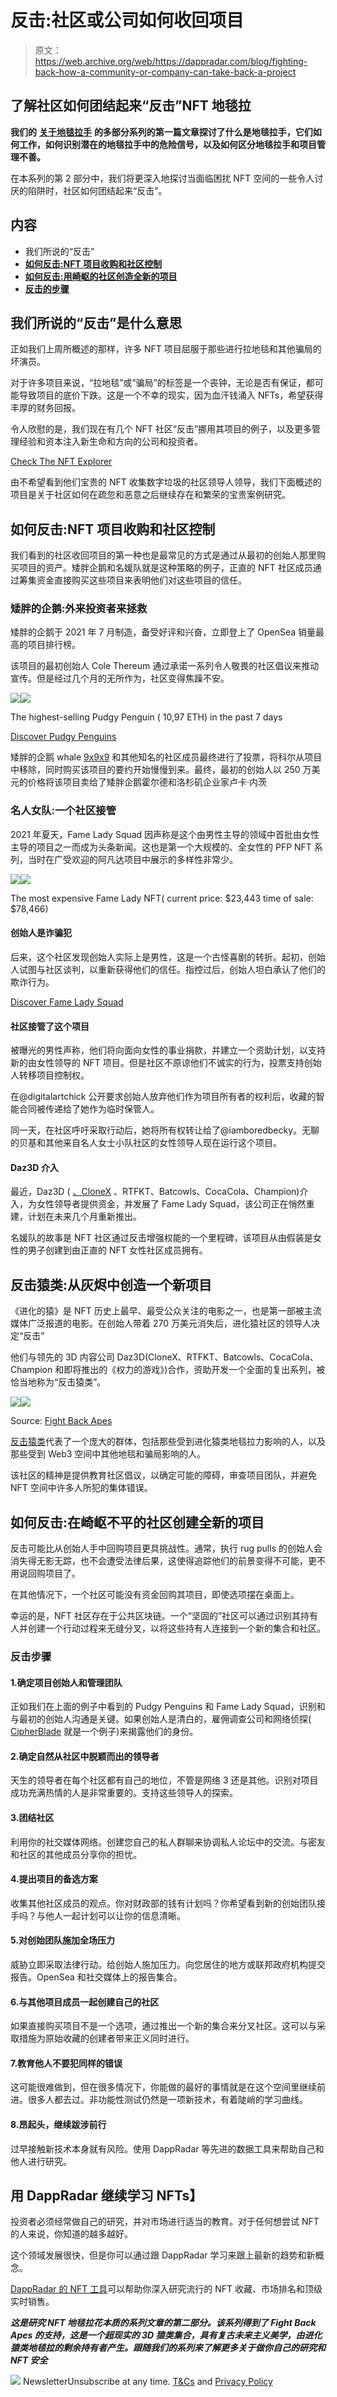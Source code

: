 # 反击:社区或公司如何收回项目

> 原文：<https://web.archive.org/web/https://dappradar.com/blog/fighting-back-how-a-community-or-company-can-take-back-a-project>

## 了解社区如何团结起来“反击”NFT 地毯拉

**我们的** [**关于地毯拉手**](https://web.archive.org/web/20221130143530/https://dappradar.com/blog/not-all-rug-pulls-are-created-equal) **的多部分系列的第一篇文章探讨了什么是地毯拉手，它们如何工作，如何识别潜在的地毯拉手中的危险信号，以及如何区分地毯拉手和项目管理不善。**

在本系列的第 2 部分中，我们将更深入地探讨当面临困扰 NFT 空间的一些令人讨厌的陷阱时，社区如何团结起来“反击”。

## **内容**

*   我们所说的“反击”
*   **[如何反击:NFT 项目收购和社区控制](https://web.archive.org/web/20221130143530/https://dappradar.com/blog/fighting-back-how-a-community-or-company-can-take-back-a-project/#How-to-Fight-Back:-NFT-Project-Buyouts-and-Communities-Taking-Control)**
*   **[如何反击:用崎岖的社区创造全新的项目](https://web.archive.org/web/20221130143530/https://dappradar.com/blog/fighting-back-how-a-community-or-company-can-take-back-a-project/#Fight-Back-Apes-:-Creating-a-new-project-from-the-ashes)**
*   **[反击的步骤](https://web.archive.org/web/20221130143530/https://dappradar.com/blog/fighting-back-how-a-community-or-company-can-take-back-a-project/#Steps-For-Fighting-Back)**

## **我们所说的“反击”是什么意思**

正如我们上周所概述的那样，许多 NFT 项目屈服于那些进行拉地毯和其他骗局的坏演员。

对于许多项目来说，“拉地毯”或“骗局”的标签是一个丧钟，无论是否有保证，都可能导致项目的底价下跌。这是一个不幸的现实，因为血汗钱涌入 NFTs，希望获得丰厚的财务回报。

令人欣慰的是，我们现在有几个 NFT 社区“反击”挪用其项目的例子，以及更多管理经验和资本注入新生命和方向的公司和投资者。

[Check The NFT Explorer](https://web.archive.org/web/20221130143530/https://dappradar.com/hub/nft-explorer)

由不希望看到他们宝贵的 NFT 收集数字垃圾的社区领导人领导，我们下面概述的项目是关于社区如何在疏忽和恶意之后继续存在和繁荣的宝贵案例研究。

## **如何反击:NFT 项目收购和社区控制**

我们看到的社区收回项目的第一种也是最常见的方式是通过从最初的创始人那里购买项目的资产。矮胖企鹅和名媛队就是这种策略的例子，正直的 NFT 社区成员通过筹集资金直接购买这些项目来表明他们对这些项目的信任。

### 矮胖的企鹅:外来投资者来拯救

矮胖的企鹅于 2021 年 7 月制造，备受好评和兴奋，立即登上了 OpenSea 销量最高的项目排行榜。

该项目的最初创始人 Cole Thereum 通过承诺一系列令人敬畏的社区倡议来推动宣传。但是经过几个月的无所作为，社区变得焦躁不安。

![](img/7d3217910ca888cfcfa6efb3fbb0eed0.png)![](img/a032bd5e9bd5d45991d788927428f99e.png)

The highest-selling Pudgy Penguin ( 10,97 ETH) in the past 7 days

[Discover Pudgy Penguins](https://web.archive.org/web/20221130143530/https://dappradar.com/hub/nft-explorer/collection/pudgypenguins/sales-activity)

矮胖的企鹅 whale [9x9x9](https://web.archive.org/web/20221130143530/https://twitter.com/9x9x9eth) 和其他知名的社区成员最终进行了投票，将科尔从项目中移除，同时购买该项目的要约开始慢慢到来。最终，最初的创始人以 250 万美元的价格将该项目卖给了矮胖企鹅霍尔德和洛杉矶企业家卢卡·内茨

### 名人女队:一个社区接管

2021 年夏天，Fame Lady Squad 因声称是这个由男性主导的领域中首批由女性主导的项目之一而成为头条新闻。这也是第一个大规模的、全女性的 PFP NFT 系列，当时在广受欢迎的阿凡达项目中展示的多样性非常少。

![](img/c3608feab6c26b6c306bc62b964bcff6.png)![](img/f4d557180ae3ea6d6f271e92aef05700.png)

The most expensive Fame Lady NFT( current price: $23,443 time of sale: $78,466)

#### 创始人是诈骗犯

后来，这个社区发现创始人实际上是男性，这是一个古怪喜剧的转折。起初，创始人试图与社区谈判，以重新获得他们的信任。指控过后，创始人坦白承认了他们的欺诈行为。

[Discover Fame Lady Squad](https://web.archive.org/web/20221130143530/https://dappradar.com/hub/nft-explorer/collection/fameladysquad)

#### 社区接管了这个项目

被曝光的男性声称，他们将向面向女性的事业捐款，并建立一个资助计划，以支持新的由女性领导的 NFT 项目。但是社区不原谅他们不诚实的行为，投票支持创始人转移项目控制权。

在@digitalartchick 公开要求创始人放弃他们作为项目所有者的权利后，收藏的智能合同被传递给了她作为临时保管人。

同一天，在社区呼吁采取行动后，她将所有权转让给了@iamboredbecky。无聊的贝基和其他来自名人女士小队社区的女性领导人现在运行这个项目。

#### Daz3D 介入

最近，Daz3D ( [、CloneX](https://web.archive.org/web/20221130143530/https://dappradar.com/hub/nft-explorer/collection/clonex) 、RTFKT、Batcowls、CocaCola、Champion)介入，为女性领导者提供资金，并发展了 Fame Lady Squad，该公司正在悄然重建，计划在未来几个月重新推出。

名媛队的故事是 NFT 社区通过反击增强权能的一个里程碑，该项目从由假装是女性的男子创建到由正直的 NFT 女性社区成员拥有。

## 反击猿类:从灰烬中创造一个新项目

《进化的猿》是 NFT 历史上最早、最受公众关注的电影之一，也是第一部被主流媒体广泛报道的电影。在创始人带着 270 万美元消失后，进化猿社区的领导人决定“反击”

他们与领先的 3D 内容公司 Daz3D(CloneX、RTFKT、Batcowls、CocaCola、Champion 和即将推出的《权力的游戏》)合作，资助开发一个全面的复出系列，被恰当地称为“反击猿类”。

![](img/f5e8d27c00f878f8b01da6fc048251d1.png)![](img/c3c865a16fb51f62bea4e6b10805b82f.png)

Source: [Fight Back Apes](https://web.archive.org/web/20221130143530/https://twitter.com/FightbackApes)

[反击猿类](https://web.archive.org/web/20221130143530/https://twitter.com/FightbackApes)代表了一个庞大的群体，包括那些受到进化猿类地毯拉力影响的人，以及那些受到 Web3 空间中其他地毯和骗局影响的人。

该社区的精神是提供教育社区倡议，以确定可能的障碍，审查项目团队，并避免 NFT 空间中许多人所犯的集体错误。

## **如何反击:在崎岖不平的社区创建全新的项目**

反击可能比从创始人手中回购项目更具挑战性。通常，执行 rug pulls 的创始人会消失得无影无踪，也不会遭受法律后果，这使得追踪他们的前景变得不可能，更不用说回购项目了。

在其他情况下，一个社区可能没有资金回购其项目，即使选项摆在桌面上。

幸运的是，NFT 社区存在于公共区块链。一个“坚固的”社区可以通过识别其持有人并创建一个行动过程来无缝分叉，以将这些持有人连接到一个新的集合和社区。

### **反击步骤**

#### 1.确定项目创始人和管理团队

正如我们在上面的例子中看到的 Pudgy Penguins 和 Fame Lady Squad，识别和与最初的创始人沟通是关键。如果创始人是清白的，雇佣调查公司和网络侦探( [CipherBlade](https://web.archive.org/web/20221130143530/https://cipherblade.com/) 就是一个例子)来揭露他们的身份。

#### 2.确定自然从社区中脱颖而出的领导者

天生的领导者在每个社区都有自己的地位，不管是网络 3 还是其他。识别对项目成功充满热情的人是非常重要的。支持这些领导人的探索。

#### 3.团结社区

利用你的社交媒体网络。创建您自己的私人群聊来协调私人论坛中的交流。与密友和社区的其他成员分享你的担忧。

#### 4.**提出项目的备选方案**

收集其他社区成员的观点。你对财政部的钱有计划吗？你希望看到新的创始团队接手吗？与他人一起计划可以让你的信息清晰。

#### 5.**对创始团队施加全场压力**

威胁立即采取法律行动。给创始人施加压力。向您居住的地方或联邦政府机构提交报告。OpenSea 和社交媒体上的报告集合。

#### 6.**与其他项目成员一起创建自己的社区**

如果直接购买项目不是一个选项，通过推出一个新的集合来分叉社区。这可以与采取措施为原始收藏的创建者带来正义同时进行。

#### 7.教育他人不要犯同样的错误

这可能很难做到，但在很多情况下，你能做的最好的事情就是在这个空间里继续前进。很多人都去过。非功能性测试仍然是一项新技术，有着陡峭的学习曲线。

#### 8.**昂起头，继续跋涉前行**

过早接触新技术本身就有风险。使用 DappRadar 等先进的数据工具来帮助自己和他人进行研究。

## **用 DappRadar 继续学习 NFTs】**

投资者必须经常做自己的研究，并对市场进行适当的教育。对于任何想尝试 NFT 的人来说，你知道的越多越好。

这个领域发展很快，但是你可以通过跟 DappRadar 学习来跟上最新的趋势和新概念。

[DappRadar 的 NFT 工具](https://web.archive.org/web/20221130143530/https://dappradar.com/nft)可以帮助你深入研究流行的 NFT 收藏、市场排名和顶级实时销售。

***这是研究 NFT 地毯拉花本质的系列文章的第二部分。该系列得到了 Fight Back Apes 的支持，这是一个超现实的 3D 猿类集合，具有复古未来主义美学，由进化猿类地毯拉的剩余持有者产生。跟随我们的系列来了解更多关于做你自己的研究和 NFT 安全***

![](img/6d5a4a2d609c56e1a5771717e54ba759.png) NewsletterUnsubscribe at any time. [T&Cs](https://web.archive.org/web/20221130143530/https://dappradar.com/terms) and [Privacy Policy](https://web.archive.org/web/20221130143530/https://dappradar.com/privacy-policy)